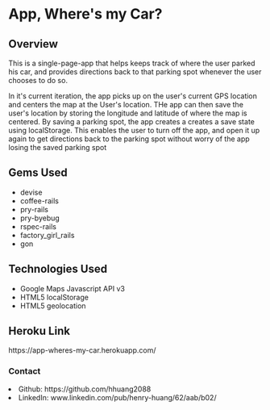 <h1>App, Where's my Car?</h1>

<h2>Overview</h2>
<p>This is a single-page-app that helps keeps track of where the user parked his car, and provides directions back to that parking spot whenever the user chooses to do so.</p>
<p>In it's current iteration, the app picks up on the user's current GPS location and centers the map at the User's location. THe app can then save the user's location by storing the longitude and latitude of where the map is centered. By saving a parking spot, the app creates a creates a save state using localStorage. This enables the user to turn off the app, and open it up again to get directions back to the parking spot without worry of the app losing the saved parking spot</p>

<h2>Gems Used</h2>
<ul>
	<li>devise</li>
	<li>coffee-rails</li>
	<li>pry-rails</li>
	<li>pry-byebug</li>
	<li>rspec-rails</li>
	<li>factory_girl_rails</li>
	<li>gon</li>
</ul>

<h2>Technologies Used</h2>
<ul>
	<li>Google Maps Javascript API v3</li>
	<li>HTML5 localStorage</li>
	<li>HTML5 geolocation</li>
</ul>

<h2>Heroku Link</h2>
https://app-wheres-my-car.herokuapp.com/

<h3>Contact</h3>
<li>Github: https://github.com/hhuang2088</li>
<li>LinkedIn: www.linkedin.com/pub/henry-huang/62/aab/b02/</li>


